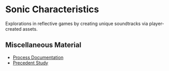 # Sonic Characteristics
Explorations in reflective games by creating unique soundtracks via player-created assets.
## Miscellaneous Material
* [Process Documentation](./docs/Process/)
* [Precedent Study](./docs/Precedent/)